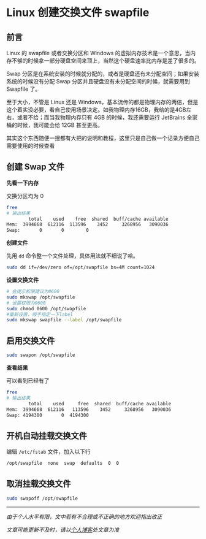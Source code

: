 # Linux 创建交换文件 swapfile

## 前言

Linux 的 swapfile 或者交换分区和 Windows 的虚拟内存技术是一个意思，当内存不够的时候拿一部分硬盘空间来顶上，当然这个硬盘速率比内存是差了很多的。

Swap 分区是在系统安装的时候就分配的，或者是硬盘还有未分配空间；如果安装系统的时候没有分配 Swap 分区并且硬盘没有未分配空间的时候，就需要用到 Swapfile 了。

至于大小，不管是 Linux 还是 Windows，基本流传的都是物理内存的两倍，但是这个着实没必要，看自己使用场景决定。如我物理内存16GB，我给的是4GB左右，或者不给；而当我物理内存只有 4GB 的时候，我还需要运行 JetBrains 全家桶的时候，我可能会给 12GB 甚至更高。

其实这个东西随便一搜都有大把的说明和教程，这里只是自己做一个记录方便自己需要使用的时候查看



## 创建 Swap 文件

**先看一下内存**

交换分区均为 0

```bash
free
# 输出结果
        total    used    free  shared  buff/cache available
Mem:  3994668  612116  113596    3452     3268956   3090036
Swap:       0       0        0
```



**创建文件**

先用 `dd` 命令整一个文件处理，具体用法就不细说了哈。

```bash
sudo dd if=/dev/zero of=/opt/swapfile bs=4M count=1024
```

**设置交换文件**

```bash
# 会提示权限建议为0600
sudo mkswap /opt/swapfile
# 设置权限为0600
sudo chmod 0600 /opt/swapfile
#重新设置，顺手指定一下label
sudo mkswap swapfile --label /opt/swapfile
```



## 启用交换文件

```bash
sudo swapon /opt/swapfile
```

**查看结果**

可以看到已经有了

```bash
free
# 输出结果
        total    used     free  shared  buff/cache available
Mem:  3994668  612116   113596    3452     3268956   3090036
Swap: 4194300       0  4194300
```



## 开机自动挂载交换文件

编辑 `/etc/fstab` 文件，加入以下行

```bash
/opt/swapfile  none  swap  defaults  0  0
```



## 取消挂载交换文件

```bash
sudo swapoff /opt/swapfile
```






***

*由于个人水平有限，文中若有不合理或不正确的地方欢迎指出改正*

*文章可能更新不及时，请以[个人博客](https://zcteo.top/)处文章为准*

